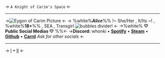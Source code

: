 -> `A Knight of Carim's Space` <-

-----
->![Eygon of Carim Picture](https://wonk.carrd.co/assets/images/image01.gif?v=edfeeb63) <-
-> %white%***Alice***%%
!~ She/Her , It/Its ~! , %white%**18+**%% , SEA , Transgirl
![bubbles divider!](https://64.media.tumblr.com/225fbdb4e0a4c95f2ba59153dfa0adc8/abf94ceccc456f6d-46/s400x600/fe2c10302a42366d42befd04c20c7a0ed779f912.gifv) <-
 ->%white% **♡ Public Social Medias ♡** %%<-
->**Discord:** whonki • [**Spotify**](https://open.spotify.com/user/ox5pro8od3lxbdl4qotmj80s1?si=536f06098abc4658) • [**Steam**](https://steamcommunity.com/id/whoksWhonky/) • [**Github**](https://github.com/Whonki) • [**Carrd**](https://wonk.carrd.co/)
*Ask for other socials* <-
___
-> [I](https://rentry.co/WhonkiTripitaka) • [II](https://rentry.co/WhonkiPigsy) <-